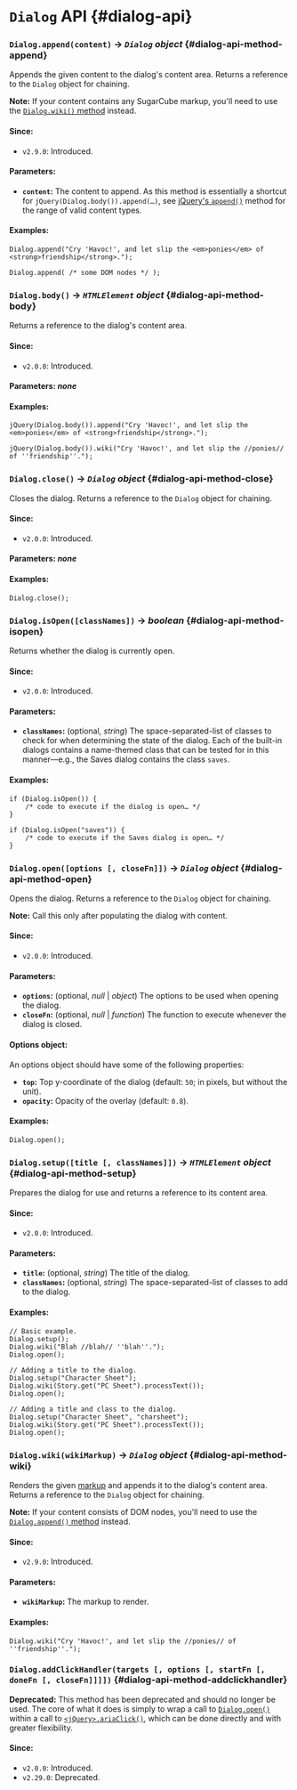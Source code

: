 <!-- ***********************************************************************************************
	Dialog API
************************************************************************************************ -->
# `Dialog` API {#dialog-api}

<!-- *********************************************************************** -->

### `Dialog.append(content)` → *`Dialog` object* {#dialog-api-method-append}

Appends the given content to the dialog's content area.  Returns a reference to the `Dialog` object for chaining.

<p role="note"><b>Note:</b>
If your content contains any SugarCube markup, you'll need to use the <a href="#dialog-api-method-wiki"><code>Dialog.wiki()</code> method</a> instead.
</p>

#### Since:

* `v2.9.0`: Introduced.

#### Parameters:

* **`content`:** The content to append.  As this method is essentially a shortcut for `jQuery(Dialog.body()).append(…)`, see [jQuery's `append()`](https://api.jquery.com/append/) method for the range of valid content types.

#### Examples:

```
Dialog.append("Cry 'Havoc!', and let slip the <em>ponies</em> of <strong>friendship</strong>.");

Dialog.append( /* some DOM nodes */ );
```

<!-- *********************************************************************** -->

### `Dialog.body()` → *`HTMLElement` object* {#dialog-api-method-body}

Returns a reference to the dialog's content area.

#### Since:

* `v2.0.0`: Introduced.

#### Parameters: *none*

#### Examples:

```
jQuery(Dialog.body()).append("Cry 'Havoc!', and let slip the <em>ponies</em> of <strong>friendship</strong>.");

jQuery(Dialog.body()).wiki("Cry 'Havoc!', and let slip the //ponies// of ''friendship''.");
```

<!-- *********************************************************************** -->

### `Dialog.close()` → *`Dialog` object* {#dialog-api-method-close}

Closes the dialog.  Returns a reference to the `Dialog` object for chaining.

#### Since:

* `v2.0.0`: Introduced.

#### Parameters: *none*

#### Examples:

```
Dialog.close();
```

<!-- *********************************************************************** -->

### `Dialog.isOpen([classNames])` → *boolean* {#dialog-api-method-isopen}

Returns whether the dialog is currently open.

#### Since:

* `v2.0.0`: Introduced.

#### Parameters:

* **`classNames`:** (optional, *string*) The space-separated-list of classes to check for when determining the state of the dialog.  Each of the built-in dialogs contains a name-themed class that can be tested for in this manner—e.g., the Saves dialog contains the class `saves`.

#### Examples:

```
if (Dialog.isOpen()) {
	/* code to execute if the dialog is open… */
}

if (Dialog.isOpen("saves")) {
	/* code to execute if the Saves dialog is open… */
}
```

<!-- *********************************************************************** -->

### `Dialog.open([options [, closeFn]])` → *`Dialog` object* {#dialog-api-method-open}

Opens the dialog.  Returns a reference to the `Dialog` object for chaining.

<p role="note"><b>Note:</b>
Call this only after populating the dialog with content.
</p>

#### Since:

* `v2.0.0`: Introduced.

#### Parameters:

* **`options`:** (optional, *null* | *object*) The options to be used when opening the dialog.
* **`closeFn`:** (optional, *null* | *function*) The function to execute whenever the dialog is closed.

#### Options object:

An options object should have some of the following properties:

* **`top`:** Top y-coordinate of the dialog (default: `50`; in pixels, but without the unit).
* **`opacity`:** Opacity of the overlay (default: `0.8`).

#### Examples:

```
Dialog.open();
```

<!-- *********************************************************************** -->

### `Dialog.setup([title [, classNames]])` → *`HTMLElement` object* {#dialog-api-method-setup}

Prepares the dialog for use and returns a reference to its content area.

#### Since:

* `v2.0.0`: Introduced.

#### Parameters:

* **`title`:** (optional, *string*) The title of the dialog.
* **`classNames`:** (optional, *string*) The space-separated-list of classes to add to the dialog.

#### Examples:

```
// Basic example.
Dialog.setup();
Dialog.wiki("Blah //blah// ''blah''.");
Dialog.open();

// Adding a title to the dialog.
Dialog.setup("Character Sheet");
Dialog.wiki(Story.get("PC Sheet").processText());
Dialog.open();

// Adding a title and class to the dialog.
Dialog.setup("Character Sheet", "charsheet");
Dialog.wiki(Story.get("PC Sheet").processText());
Dialog.open();
```

<!-- *********************************************************************** -->

### `Dialog.wiki(wikiMarkup)` → *`Dialog` object* {#dialog-api-method-wiki}

Renders the given [markup](#markup) and appends it to the dialog's content area.  Returns a reference to the `Dialog` object for chaining.

<p role="note"><b>Note:</b>
If your content consists of DOM nodes, you'll need to use the <a href="#dialog-api-method-append"><code>Dialog.append()</code> method</a> instead.
</p>

#### Since:

* `v2.9.0`: Introduced.

#### Parameters:

* **`wikiMarkup`:** The markup to render.

#### Examples:

```
Dialog.wiki("Cry 'Havoc!', and let slip the //ponies// of ''friendship''.");
```

<!-- *********************************************************************** -->

### <span class="deprecated">`Dialog.addClickHandler(targets [, options [, startFn [, doneFn [, closeFn]]]])`</span> {#dialog-api-method-addclickhandler}

<p role="note" class="warning"><b>Deprecated:</b>
This method has been deprecated and should no longer be used.  The core of what it does is simply to wrap a call to <a href="#dialog-api-method-open"><code>Dialog.open()</code></a> within a call to <a href="#methods-jquery-prototype-method-ariaclick"><code>&lt;jQuery&gt;.ariaClick()</code></a>, which can be done directly and with greater flexibility.
</p>

#### Since:

* `v2.0.0`: Introduced.
* `v2.29.0`: Deprecated.
